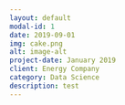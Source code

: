 ```yaml
---
layout: default
modal-id: 1
date: 2019-09-01
img: cake.png
alt: image-alt
project-date: January 2019
client: Energy Company
category: Data Science
description: test
---
```

